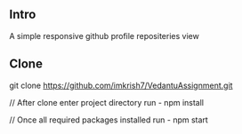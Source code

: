 ## Intro
A simple responsive github profile repositeries view

## Clone
git clone https://github.com/imkrish7/VedantuAssignment.git

// After clone enter project directory
run - npm install

// Once all required packages installed
run - npm start

